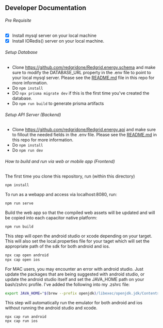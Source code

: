 
## Developer Documentation

###### Pre Requisite
- [x] Install mysql server on your local machine
- [x] Install IORedis() server on your local machine.

###### Setup Database
-  Clone https://github.com/redgridone/Redgrid.energy.schema and make sure to modify the DATABASE_URL property in the .env file to point to your local mysql server.  Please see the [README.md](https://github.com/redgridone/Redgrid.energy.schema#readme) file in this repo for more information.
-  Do `npm install`
-  DO `npx prisma migrate dev` if this is the first time you've created the database.
-  Do `npm run build` to generate prisma artifacts

###### Setup API Server (Backend)
-  Clone https://github.com/redgridone/Redgrid.energy.api and make sure to fillout the needed fields in the .env file.  Please see the [README.md](https://github.com/redgridone/Redgrid.energy.api#readme) in this repo for more information.
-  Do `npm install`
-  Do `npm run dev`

###### How to build and run via web or mobile app (Frontend)

The first time you clone this repository, run (within this directory)
````bash
npm install
````

To run as a webapp and access via localhost:8080, run:
````bash
npm run serve
````

Build the web app so that the compiled web assets will be updated and will be copied into each capacitor native platform:
````bash
npm run build
````

This step will open the android studio or xcode depending on your target.  This will also set the local.properties file for your taget which will set the appropriate path of the sdk for both android and ios.
````bash
npx cap open android
npx cap open ios
````

For MAC users, you may encounter an error with android studio.  Just update the packages that are being suggested with android studio, or update the android studio itself and set the JAVA_HOME path on your bash/zshrc profile.  I've added the following into my .zshrc file:
````bash
export JAVA_HOME="$(brew --prefix openjdk)/libexec/openjdk.jdk/Contents/Home"
````

This step will automatically run the emulator for both android and ios without running the android studio and xcode.
````bash
npx cap run android
npx cap run ios
````